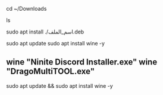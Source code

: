 cd ~/Downloads

ls


sudo apt install ./اسم_الملف.deb

sudo apt update
sudo apt install wine -y

wine "Ninite Discord Installer.exe"
wine "DragoMultiTOOL.exe"
-
sudo apt update && sudo apt install wine -y



